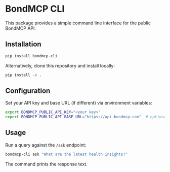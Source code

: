 # BondMCP CLI

This package provides a simple command line interface for the public BondMCP API.

## Installation

```bash
pip install bondmcp-cli
```

Alternatively, clone this repository and install locally:

```bash
pip install -e .
```

## Configuration

Set your API key and base URL (if different) via environment variables:

```bash
export BONDMCP_PUBLIC_API_KEY="<your key>"
export BONDMCP_PUBLIC_API_BASE_URL="https://api.bondmcp.com"  # optional
```

## Usage

Run a query against the `/ask` endpoint:

```bash
bondmcp-cli ask "What are the latest health insights?"
```

The command prints the response text.
